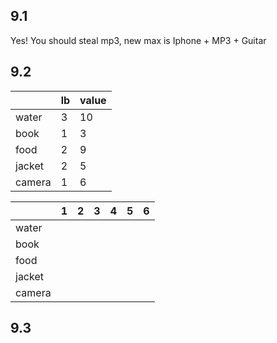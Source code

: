 ## 9.1

Yes! You should steal mp3, new max is Iphone + MP3 + Guitar

## 9.2

<!-- TODO -->

|        | lb  | value |
| ------ | --- | ----- |
| water  | 3   | 10    |
| book   | 1   | 3     |
| food   | 2   | 9     |
| jacket | 2   | 5     |
| camera | 1   | 6     |

|        | 1   | 2   | 3   | 4   | 5   | 6   |
| ------ | --- | --- | --- | --- | --- | --- |
| water  |     |     |     |     |     |     |
| book   |     |     |     |     |     |     |
| food   |     |     |     |     |     |     |
| jacket |     |     |     |     |     |     |
| camera |     |     |     |     |     |     |

## 9.3

<!-- TODO -->

